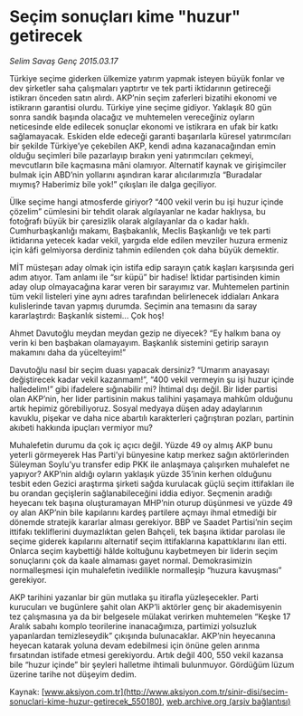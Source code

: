 # Seçim sonuçları kime "huzur" getirecek

*Selim Savaş Genç 2015.03.17*

<div class="pNewsDetailMainContent" itemprop="articleBody">
 <p>
  Türkiye seçime giderken ülkemize yatırım yapmak isteyen büyük fonlar ve dev şirketler saha çalışmaları yaptırtır ve tek parti iktidarının getireceği istikrarı önceden satın alırdı. AKP’nin seçim zaferleri bizatihi ekonomi ve istikrarın garantisi olurdu. Türkiye yine seçime gidiyor. Yaklaşık 80 gün sonra sandık başında olacağız ve muhtemelen vereceğiniz oyların neticesinde elde edilecek sonuçlar ekonomi ve istikrara en ufak bir katkı sağlamayacak. Eskiden elde edeceği garanti başarılarla küresel yatırımcıları bir şekilde Türkiye’ye çekebilen AKP, kendi adına kazanacağından emin olduğu seçimleri bile pazarlayıp bırakın yeni yatırımcıları çekmeyi, mevcutların bile kaçmasına mâni olamıyor. Alternatif kaynak ve girişimciler bulmak için ABD’nin yollarını aşındıran karar alıcılarımızla “Buradalar mıymış? Haberimiz bile yok!” çıkışları ile dalga geçiliyor.
 </p>
 <p>
  Ülke seçime hangi atmosferde giriyor? “400 vekil verin bu işi huzur içinde çözelim” cümlesini bir tehdit olarak algılayanlar ne kadar haklıysa, bu fotoğrafı büyük bir çaresizlik olarak algılayanlar da o kadar haklı. Cumhurbaşkanlığı makamı, Başbakanlık, Meclis Başkanlığı ve tek parti iktidarına yetecek kadar vekil, yargıda elde edilen mevziler huzura ermeniz için kâfi gelmiyorsa derdiniz tahmin edilenden çok daha büyük demektir.
 </p>
 <p>
  MİT müsteşarı aday olmak için istifa edip sarayın çatık kaşları karşısında geri adım atıyor. Tam anlamı ile “sır küpü” bir hadise! İktidar partisinden kimin aday olup olmayacağına karar veren bir sarayımız var. Muhtemelen partinin tüm vekil listeleri yine aynı adres tarafından belirlenecek iddiaları Ankara kulislerinde tavan yapmış durumda. Seçimin ana temasını da saray kararlaştırdı: Başkanlık sistemi... Çok hoş!
 </p>
 <p>
  Ahmet Davutoğlu meydan meydan gezip ne diyecek? “Ey halkım bana oy verin ki ben başbakan olamayayım. Başkanlık sistemini getirip sarayın makamını daha da yücelteyim!”
 </p>
 <p>
  Davutoğlu nasıl bir seçim duası yapacak dersiniz? “Umarım anayasayı değiştirecek kadar vekil kazanmam!”, “400 vekil vermeyin şu işi huzur içinde halledelim!” gibi ifadelere sığınabilir mi? İhtimal dışı değil. Bir lider partisi olan AKP’nin, her lider partisinin makus talihini yaşamaya mahkûm olduğunu artık hepimiz görebiliyoruz. Sosyal medyaya düşen aday adaylarının kavuklu, pişekar ve daha nice abartılı karakterleri çağrıştıran pozları, partinin akıbeti hakkında ipuçları vermiyor mu?
 </p>
 <p>
  Muhalefetin durumu da çok iç açıcı değil. Yüzde 49 oy almış AKP bunu yeterli görmeyerek Has Parti’yi bünyesine katıp merkez sağın aktörlerinden Süleyman Soylu’yu transfer edip PKK ile anlaşmaya çalışırken muhalefet ne yapıyor? AKP’nin aldığı oyların yaklaşık yüzde 35’inin kerhen olduğunu tesbit eden Gezici araştırma şirketi sağda kurulacak güçlü seçim ittifakları ile bu orandan geçişlerin sağlanabileceğini iddia ediyor. Seçmenin aradığı heyecanı tek başına oluşturamayan MHP’nin oturup düşünmesi ve yüzde 49 oy alan AKP’nin bile kapılarını kardeş partilere açmayı ihmal etmediği bir dönemde stratejik kararlar alması gerekiyor. BBP ve Saadet Partisi’nin seçim ittifakı tekliflerini duymazlıktan gelen Bahçeli, tek başına iktidar parolası ile seçime giderek kapılarını alternatif seçim ittifaklarına kapattıklarını ilan etti. Onlarca seçim kaybettiği hâlde koltuğunu kaybetmeyen bir liderin seçim sonuçlarını çok da kaale almaması gayet normal. Demokrasimizin normalleşmesi için muhalefetin ivedilikle normalleşip “huzura kavuşması” gerekiyor.
 </p>
 <p>
  AKP tarihini yazanlar bir gün mutlaka şu itirafla yüzleşecekler. Parti kurucuları ve bugünlere şahit olan AKP’li aktörler genç bir akademisyenin tez çalışmasına ya da bir belgesele mülakat verirken muhtemelen “Keşke 17 Aralık sabahı komplo teorilerine inanacağımıza, partimizi yolsuzluk yapanlardan temizleseydik” çıkışında bulunacaklar. AKP’nin heyecanına heyecan katarak yoluna devam edebilmesi için önüne gelen arınma fırsatından istifade etmesi gerekiyordu. Artık değil 400, 550 vekil kazansa bile “huzur içinde” bir şeyleri halletme ihtimali bulunmuyor. Gördüğüm lüzum üzerine tarihe not düşeyim dedim.
 </p>
</div>


Kaynak: [www.aksiyon.com.tr](http://www.aksiyon.com.tr/sinir-disi/secim-sonuclari-kime-huzur-getirecek_550180), [web.archive.org (arşiv bağlantısı)](http://web.archive.org/web/20150706122007/http://www.aksiyon.com.tr/sinir-disi/secim-sonuclari-kime-huzur-getirecek_550180)
